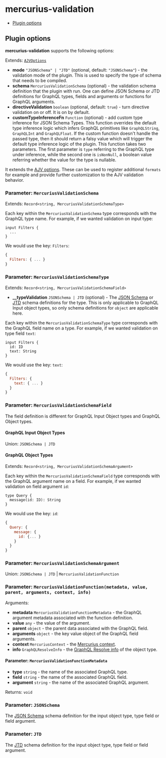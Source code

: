 # mercurius-validation

- [Plugin options](#plugin-options)

## Plugin options

**mercurius-validation** supports the following options:

Extends: [`AJVOptions`](https://ajv.js.org/options.html)

* **mode** `"JSONSchema" | "JTD"` (optional, default: `"JSONSchema"`) - the validation mode of the plugin. This is used to specify the type of schema that needs to be compiled.
* **schema** `MercuriusValidationSchema` (optional) - the validation schema definition that the plugin with run. One can define JSON Schema or JTD definitions for GraphQL types, fields and arguments or functions for GraphQL arguments.
* **directiveValidation** `boolean` (optional, default: `true`) - turn directive validation on or off. It is on by default.
* **customTypeInferenceFn** `Function` (optional) - add custom type inference for JSON Schema Types. This function overrides the default type inference logic which infers GraphQL primitives like `GraphQLString`, `GraphQLInt` and `GraphQLFloat`. If the custom function doesn't handle the passed type, then it should return a falsy value which will trigger the default type inference logic of the plugin. This function takes two parameters. The first parameter is `type` referring to the GraphQL type under inference, while the second one is `isNonNull`, a boolean value referring whether the value for the type is nullable.

It extends the [AJV options](https://ajv.js.org/options.html). These can be used to register additional `formats` for example and provide further customization to the AJV validation behavior.

### Parameter: `MercuriusValidationSchema`

Extends: `Record<string, MercuriusValidationSchemaType>`

Each key within the `MercuriusValidationSchema` type corresponds with the  GraphQL type name. For example, if we wanted validation on input type:

```gql
input Filters {
  ...
}
```

We would use the key: `Filters`:

```js
{
  Filters: { ... }
}
```

### Parameter: `MercuriusValidationSchemaType`

Extends: `Record<string, MercuriusValidationSchemaField>`

* **__typeValidation** `JSONSchema | JTD` (optional) - The [JSON Schema](https://json-schema.org/understanding-json-schema/) or [JTD](https://jsontypedef.com/docs/) schema definitions for the type. This is only applicable to GraphQL Input object types, so only schema definitions for `object` are applicable here.

Each key within the `MercuriusValidationSchemaType` type corresponds with the GraphQL field name on a type. For example, if we wanted validation on type field `text`:

```gql
input Filters {
  id: ID
  text: String
}
```

We would use the key: `text`:

```js
{
  Filters: {
    text: { ... }
  }
}
```

### Parameter: `MercuriusValidationSchemaField`

The field definition is different for GraphQL Input Object types and GraphQL Object types.

#### GraphQL Input Object Types

Union: `JSONSchema | JTD`

#### GraphQL Object Types

Extends: `Record<string, MercuriusValidationSchemaArgument>`

Each key within the `MercuriusValidationSchemaField` type corresponds with the GraphQL argument name on a field. For example, if we wanted validation on field argument `id`:

```gql
type Query {
  message(id: ID): String
}
```

We would use the key: `id`:

```js
{
  Query: {
    message: {
      id: {... }
    }
  }
}
```

### Parameter: `MercuriusValidationSchemaArgument`

Union: `JSONSchema | JTD` | `MercuriusValidationFunction`

### Parameter: `MercuriusValidationFunction(metadata, value, parent, arguments, context, info)`

Arguments:

* **metadata** `MercuriusValidationFunctionMetadata` - the GraphQL argument metadata associated with the function definition. 
* **value** `any` - the value of the argument.
* **parent** `object` - the parent data associated with the GraphQL field.
* **arguments** `object` - the key value object of the GraphQL field arguments.
* **context** `MercuriusContext` - the [Mercurius context](https://mercurius.dev/#/docs/context).
* **info** `GraphQLResolveInfo` - the [GraphQL Resolve info](https://graphql.org/graphql-js/type/#graphqlobjecttype) of the object type.

#### Parameter: `MercuriusValidationFunctionMetadata`

* **type** `string` - the name of the associated GraphQL type.
* **field** `string` - the name of the associated GraphQL field.
* **argument** `string` - the name of the associated GraphQL argument.

Returns: `void`

### Parameter: `JSONSchema`

The [JSON Schema](https://json-schema.org/understanding-json-schema/) schema definition for the input object type, type field or field argument.

### Parameter: `JTD`

The [JTD](https://jsontypedef.com/docs/) schema definition for the input object type, type field or field argument.
